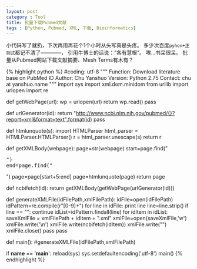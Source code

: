 ```yaml
---
layout: post
category : Tool
title: 批量下载Pubmed文献
tags : [Python, Pubmed, XML, 下载, Bioinformatics]
---
```

小代码写了就扔，下次再用再花个1个小时从头写真是头疼。
多少次百度`pyhon+正则式`都记不清了————，
引用牛博士的话说：“各有慧根”。
唉…书呆很呆。
批量从Pubmed网站下载文献摘要、Mesh Terms有木有？


{% highlight python %}
#coding:	utf-8
"""
Function: Download literature base on PubMed ID
Author:  Chu Yanshuo
Version: Python 2.75
Contact: chu at yanshuo.name
"""
import sys
import xml.dom.minidom
from urllib import urlopen
import re

def getWebPage(url):
	wp = urlopen(url)
	return wp.read()
	pass

def urlGenerator(id):
	return "http://www.ncbi.nlm.nih.gov/pubmed/{}?report=xml&format=text".format(id)
	pass

def htmlunquote(s):
	import HTMLParser
	html_parser = HTMLParser.HTMLParser()
	r = html_parser.unescape(s)
	return r

def getXMLBody(webpage):
	page=str(webpage)
	start=page.find("<pre>")
	end=page.find("</pre>")
	page=page[start+5:end]
	page=htmlunquote(page)
	return page

def ncbifetch(id):
	return getXMLBody(getWebPage(urlGenerator(id)))

def generateXMLFile(idFilePath,xmlFilePath):
	idFile=open(idFilePath)
	idPattern=re.compile(r"[0-9]+")
	for line in idFile:
		print line
		line=line.strip()
		if line == "":
			continue
		idList=idPattern.findall(line)
		for idItem in idList:
			saveXmlFile = xmlFilePath + idItem + ".xml"
			xmlFile=open(saveXmlFile,'w')
			xmlFile.write('<?xml version="1.0" encoding="utf-8"?>\n<root>')
			xmlFile.write(ncbifetch(idItem))
			xmlFile.write("</root>")
			xmlFile.close()
		pass
	pass

def main():
	#generateXMLFile(idFilePath,xmlFilePath)

if __name__ == '__main__':
        reload(sys)
        sys.setdefaultencoding('utf-8')
        main()
{% endhighlight %}

